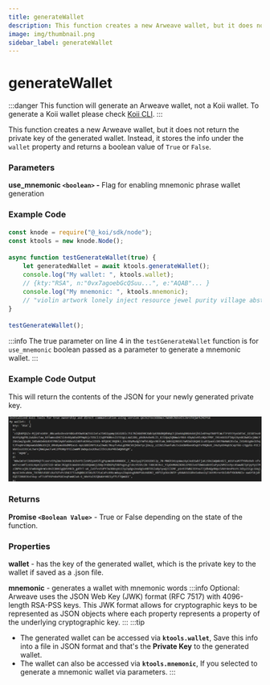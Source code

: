 ```yaml
---
title: generateWallet
description: This function creates a new Arweave wallet, but it does not return the private key of the generated wallet.
image: img/thumbnail.png
sidebar_label: generateWallet
---
```


# generateWallet

:::danger
This function will generate an Arweave wallet, not a Koii wallet. To generate a Koii wallet please check [Koii CLI](/develop/category/koii-command-line-tool).
:::

This function creates a new Arweave wallet, but it does not return the private key of the generated wallet. Instead, it stores the info under the `wallet` property and returns a boolean value of `True` or `False`.

### Parameters

**use_mnemonic `<boolean>` -** Flag for enabling mnemonic phrase wallet generation

### Example Code

```javascript
const knode = require("@_koi/sdk/node");
const ktools = new knode.Node();

async function testGenerateWallet(true) {
    let generatedWallet = await ktools.generateWallet();
    console.log("My wallet: ", ktools.wallet);
    // {kty:"RSA", n:"0vx7agoebGcQSuu...", e:"AQAB"... }
    console.log("My mnemonic: ", ktools.mnemonic);
    // "violin artwork lonely inject resource jewel purity village abstract neglect panda license"
}

testGenerateWallet();
```

:::info
The true parameter on line 4 in the `testGenerateWallet` function is for `use_mnemonic` boolean passed as a parameter to generate a mnemonic wallet.
:::

### Example Code Output

This will return the contents of the JSON for your newly generated private key.

![Code Sample](../img/key.PNG)

### Returns

**Promise `<Boolean Value>`** - True or False depending on the state of the function.

### Properties

**wallet** - has the key of the generated wallet, which is the private key to the wallet if saved as a .json file.

**mnemonic** - generates a wallet with mnemonic words
:::info
Optional: Arweave uses the JSON Web Key (JWK) format (RFC 7517) with 4096-length RSA-PSS keys. This JWK format allows for cryptographic keys to be represented as JSON objects where each property represents a property of the underlying cryptographic key.
:::
:::tip

- The generated wallet can be accessed via **`ktools.wallet`**, Save this info into a file in JSON format and that's the **Private Key** to the generated wallet.
- The wallet can also be accessed via **`ktools.mnemonic`**, If you selected to generate a mnemonic wallet via parameters.
  :::
